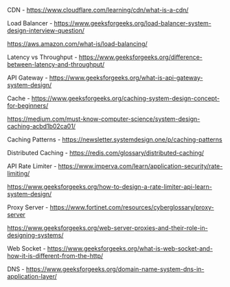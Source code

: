 CDN - https://www.cloudflare.com/learning/cdn/what-is-a-cdn/

Load Balancer - https://www.geeksforgeeks.org/load-balancer-system-design-interview-question/

https://aws.amazon.com/what-is/load-balancing/
                
Latency vs Throughput - https://www.geeksforgeeks.org/difference-between-latency-and-throughput/

API Gateway - https://www.geeksforgeeks.org/what-is-api-gateway-system-design/

Cache - https://www.geeksforgeeks.org/caching-system-design-concept-for-beginners/

https://medium.com/must-know-computer-science/system-design-caching-acbd1b02ca01/
        
Caching Patterns - https://newsletter.systemdesign.one/p/caching-patterns

Distributed Caching - https://redis.com/glossary/distributed-caching/

API Rate Limiter - https://www.imperva.com/learn/application-security/rate-limiting/

https://www.geeksforgeeks.org/how-to-design-a-rate-limiter-api-learn-system-design/

Proxy Server - https://www.fortinet.com/resources/cyberglossary/proxy-server

https://www.geeksforgeeks.org/web-server-proxies-and-their-role-in-designing-systems/

Web Socket - https://www.geeksforgeeks.org/what-is-web-socket-and-how-it-is-different-from-the-http/

DNS - https://www.geeksforgeeks.org/domain-name-system-dns-in-application-layer/
